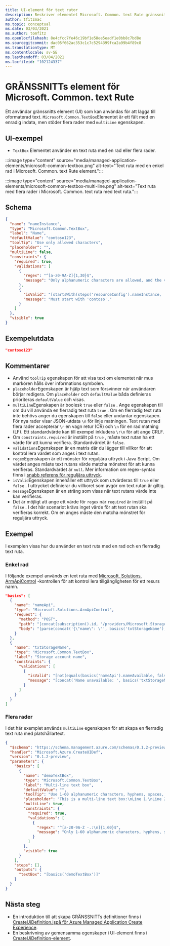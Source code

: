 ```yaml
---
title: UI-element för text rutor
description: Beskriver elementet Microsoft. Common. text Rute gränssnitt för Azure Portal. Använd för att lägga till oformaterad text.
author: tfitzmac
ms.topic: conceptual
ms.date: 03/03/2021
ms.author: tomfitz
ms.openlocfilehash: 8e4cfcc7fe46c19bf1e58ee5eadf1e0bb8c7bd8e
ms.sourcegitcommit: dac05f662ac353c1c7c5294399fca2a99b4f89c8
ms.translationtype: MT
ms.contentlocale: sv-SE
ms.lasthandoff: 03/04/2021
ms.locfileid: "102124337"
---
```

# <a name="microsoftcommontextbox-ui-element"></a>GRÄNSSNITTs element för Microsoft. Common. text Rute

Ett användar gränssnitts element (UI) som kan användas för att lägga till oformaterad text. `Microsoft.Common.TextBox`Elementet är ett fält med en enradig indata, men stöder flera rader med `multiLine` egenskapen.

## <a name="ui-sample"></a>UI-exempel

- `TextBox` Elementet använder en text ruta med en rad eller flera rader.

:::image type="content" source="media/managed-application-elements/microsoft-common-textbox.png" alt-text="Text ruta med en enkel rad i Microsoft. Common. text Rute element.":::

:::image type="content" source="media/managed-application-elements/microsoft-common-textbox-multi-line.png" alt-text="Text ruta med flera rader i Microsoft. Common. text ruta med text ruta.":::

## <a name="schema"></a>Schema

```json
{
  "name": "nameInstance",
  "type": "Microsoft.Common.TextBox",
  "label": "Name",
  "defaultValue": "contoso123",
  "toolTip": "Use only allowed characters",
  "placeholder": "",
  "multiLine": false,
  "constraints": {
    "required": true,
    "validations": [
      {
        "regex": "^[a-z0-9A-Z]{1,30}$",
        "message": "Only alphanumeric characters are allowed, and the value must be 1-30 characters long."
      },
      {
        "isValid": "[startsWith(steps('resourceConfig').nameInstance, 'contoso')]",
        "message": "Must start with 'contoso'."
      }
    ]
  },
  "visible": true
}
```

## <a name="sample-output"></a>Exempelutdata

```json
"contoso123"
```

## <a name="remarks"></a>Kommentarer

- Använd `toolTip` egenskapen för att visa text om elementet när mus markören hålls över informations symbolen.
- `placeholder`Egenskapen är hjälp text som försvinner när användaren börjar redigera. Om `placeholder` och `defaultValue` båda definieras prioriteras `defaultValue` och visas.
- `multiLine`Egenskapen är boolesk `true` eller `false` . Ange egenskapen till om du vill använda en flerradig text ruta `true` . Om en flerradig text ruta inte behövs anger du egenskapen till `false` eller undantar egenskapen. För nya rader visar JSON-utdata `\n` för linje matningen. Text rutan med flera rader accepterar `\r` en vagn retur (CR) och `\n` för en rad matning (LF). Ett standardvärde kan till exempel inkludera `\r\n` för att ange CRLF.
- Om `constraints.required` är inställt på `true` , måste text rutan ha ett värde för att kunna verifiera. Standardvärdet är `false`.
- `validations`Egenskapen är en matris där du lägger till villkor för att kontrol lera värdet som anges i text rutan.
- `regex`Egenskapen är ett mönster för reguljära uttryck i Java Script. Om värdet anges måste text rutans värde matcha mönstret för att kunna verifieras. Standardvärdet är `null`. Mer information om regex-syntax finns i [snabb referens för reguljära uttryck](/dotnet/standard/base-types/regular-expression-language-quick-reference).
- `isValid`Egenskapen innehåller ett uttryck som utvärderas till `true` eller `false` . I uttrycket definierar du villkoret som avgör om text rutan är giltig.
- `message`Egenskapen är en sträng som visas när text rutans värde inte kan verifieras.
- Det är möjligt att ange ett värde för `regex` när `required` är inställt på `false` . I det här scenariot krävs inget värde för att text rutan ska verifieras korrekt. Om en anges måste den matcha mönstret för reguljära uttryck.

## <a name="examples"></a>Exempel

I exemplen visas hur du använder en text ruta med en rad och en flerradig text ruta.

### <a name="single-line"></a>Enkel rad

I följande exempel används en text ruta med [Microsoft. Solutions. ArmApiControl](microsoft-solutions-armapicontrol.md) -kontrollen för att kontrol lera tillgängligheten för ett resurs namn.

```json
"basics": [
  {
    "name": "nameApi",
    "type": "Microsoft.Solutions.ArmApiControl",
    "request": {
      "method": "POST",
      "path": "[concat(subscription().id, '/providers/Microsoft.Storage/checkNameAvailability?api-version=2019-06-01')]",
      "body": "[parse(concat('{\"name\": \"', basics('txtStorageName'), '\", \"type\": \"Microsoft.Storage/storageAccounts\"}'))]"
    }
  },
  {
    "name": "txtStorageName",
    "type": "Microsoft.Common.TextBox",
    "label": "Storage account name",
    "constraints": {
      "validations": [
        {
          "isValid": "[not(equals(basics('nameApi').nameAvailable, false))]",
          "message": "[concat('Name unavailable: ', basics('txtStorageName'))]"
        }
      ]
    }
  }
]
```

### <a name="multi-line"></a>Flera rader

I det här exemplet används `multiLine` egenskapen för att skapa en flerradig text ruta med platshållartext.

```json
{
  "$schema": "https://schema.management.azure.com/schemas/0.1.2-preview/CreateUIDefinition.MultiVm.json#",
  "handler": "Microsoft.Azure.CreateUIDef",
  "version": "0.1.2-preview",
  "parameters": {
    "basics": [
      {
        "name": "demoTextBox",
        "type": "Microsoft.Common.TextBox",
        "label": "Multi-line text box",
        "defaultValue": "",
        "toolTip": "Use 1-60 alphanumeric characters, hyphens, spaces, periods, and colons.",
        "placeholder": "This is a multi-line text box:\nLine 1.\nLine 2.\nLine 3.",
        "multiLine": true,
        "constraints": {
          "required": true,
          "validations": [
            {
              "regex": "^[a-z0-9A-Z -.:\n]{1,60}$",
              "message": "Only 1-60 alphanumeric characters, hyphens, spaces, periods, and colons are allowed."
            }
          ]
        },
        "visible": true
      }
    ],
    "steps": [],
    "outputs": {
      "textBox": "[basics('demoTextBox')]"
    }
  }
}
```

## <a name="next-steps"></a>Nästa steg

- En introduktion till att skapa GRÄNSSNITTs definitioner finns i [CreateUiDefinition.jspå för Azure Managed Application Create Experience](create-uidefinition-overview.md).
- En beskrivning av gemensamma egenskaper i UI-element finns i [CreateUiDefinition-element](create-uidefinition-elements.md).
